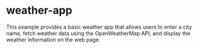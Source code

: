 # weather-app


This example provides a basic weather app that allows users to enter a city name, fetch weather data using the OpenWeatherMap API, and display the weather information on the web page. 
